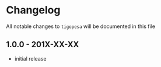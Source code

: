# Changelog

All notable changes to `tigopesa` will be documented in this file

## 1.0.0 - 201X-XX-XX

- initial release

